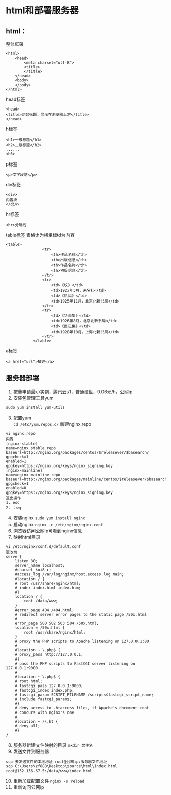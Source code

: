 # html和部署服务器
## html：
整体框架  
```
<html>
    <head>
        <meta charset="utf-8">
        <title>
        </title>
    </head>
    <body>
    </body>
</html>
```
head标签
```  
<head>
<title>网站标题，显示在浏览器上方</title>
</head>
```
h标签
```
<h1>一级标题</h1>
<h2>二级标题</h2>
......
<h6>
```
p标签
```
<p>文字段落</p>
```
div标签
```
<div>
内容块
</div>
```
hr标签
```
<hr>分隔线
```
table标签
表格th为横坐标td为内容
```
<table>
                <tr>
                    <th>作品名称</th>
                    <th>出版信息</th>
                    <th>作品名称</th>
                    <th>初版信息</th>
                </tr>
                <tr>
                    <td>《坟》</td>
                    <td>1927年3月，未名社</td>
                    <td>《热风》</td>
                    <td>1925年11月，北京北新书局</td>
                </tr>
                <tr>
                    <td>《华盖集》</td>
                    <td>1926年8月，北京北新书局</td>
                    <td>《而已集》</td>
                    <td>1928年10月，上海北新书局</td>
                </tr>
            </table>
```
a标签
```
<a href="url">描述</a>
```

## 服务器部署
1. 按量申请最小实例，腾讯云s1，普通硬盘，0.06元/h，公网ip
2. 安装包管理工具yum
```
sudo yum install yum-utils
```
3. 配置yum  
`cd /etc/yum.repos.d/`
新建nginx.repo
```
vi nginx.repo
内容
[nginx-stable]
name=nginx stable repo
baseurl=http://nginx.org/packages/centos/$releasever/$basearch/
gpgcheck=1
enabled=1
gpgkey=https://nginx.org/keys/nginx_signing.key
[nginx-mainline]
name=nginx mainline repo
baseurl=http://nginx.org/packages/mainline/centos/$releasever/$basearch/
gpgcheck=1
enabled=0
gpgkey=https://nginx.org/keys/nginx_signing.key
退出操作
1. esc
2. ：wq
```
4. 安装nginx
`sudo yum install nginx`
5. 启动nginx
`nginx -c /etc/nginx/nginx.conf`
6. 浏览器访问公网ip可看到nginx信息
7. 映射html目录
```
vi /etc/nginx/conf.d/default.conf
更改为
server{
    listen 80;
    server_name localhost;
    #charset koi8-r;
    #access_log /var/log/nginx/host.access.log main;
    #location / {
    # root /usr/share/nginx/html;
    # index index.html index.htm;
    #}
    location / {
        root /data/www;
    }
    #error_page 404 /404.html;
    # redirect server error pages to the static page /50x.html
    #
    error_page 500 502 503 504 /50x.html;
    location = /50x.html {
        root /usr/share/nginx/html;
    }
    # proxy the PHP scripts to Apache listening on 127.0.0.1:80
    #
    #location ~ \.php$ {
    # proxy_pass http://127.0.0.1;
    #}
    # pass the PHP scripts to FastCGI server listening on 127.0.0.1:9000
    #
    #location ~ \.php$ {
    # root html;
    # fastcgi_pass 127.0.0.1:9000;
    # fastcgi_index index.php;
    # fastcgi_param SCRIPT_FILENAME /scripts$fastcgi_script_name;
    # include fastcgi_params;
    #}
    # deny access to .htaccess files, if Apache's document root
    # concurs with nginx's one
    #
    #location ~ /\.ht {
    # deny all;
    #}
}
```
8. 服务器新建文件映射的目录
`mkdir 文件名`
9. 发送文件到服务器
```
scp 要发送文件的本地地址 root@公网ip:服务器文件地址
scp C:\Users\zf888\Desktop\source\html\index.html root@152.136.67.5:/data/www/index.html
```
10. 重新加载配置文件
`nginx -s reload`
11. 重新访问公网ip
